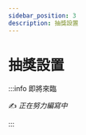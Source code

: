 ```yaml
---
sidebar_position: 3
description: 抽獎設置
---
```


# 抽獎設置

<head>
  <title>抽獎設置</title>
</head>

:::info 即將來臨

✍️ _正在努力編寫中_

:::
